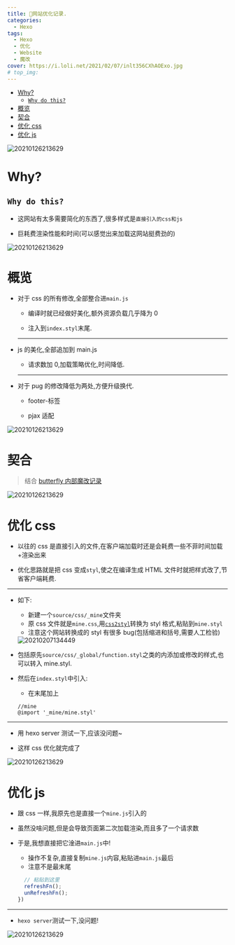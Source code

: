 ```yaml
---
title: 🚀网站优化记录.
categories:
  - Hexo
tags:
  - Hexo
  - 优化
  - Website
  - 魔改
cover: https://i.loli.net/2021/02/07/inlt356CXhAOExo.jpg
# top_img:
---
```


<!--
 * @?: *********************************************************************
 * @Author: Weidows
 * @Date: 2021-02-07 01:11:24
 * @LastEditors: Weidows
 * @LastEditTime: 2021-02-07 17:16:45
 * @FilePath: \Weidowsd:\Desktop\新建文件夹 (2)\Hexo\optimize.md
 * @Description:
 * @!: *********************************************************************
-->

- [Why?](#why)
  - [`Why do this?`](#why-do-this)
- [概览](#概览)
- [契合](#契合)
- [优化 css](#优化-css)
- [优化 js](#优化-js)

![20210126213629](https://i.loli.net/2021/01/26/pXvc51LrIgexKmk.png)

# Why?

## `Why do this?`

- 这网站有太多需要简化的东西了,很多样式是`直接引入的css和js`

- 巨耗费渲染性能和时间(可以感觉出来加载这网站挺费劲的)

![20210126213629](https://i.loli.net/2021/01/26/pXvc51LrIgexKmk.png)

# 概览

- 对于 css 的所有修改,全部整合进`main.js`

  - 编译时就已经做好美化,额外资源负载几乎降为 0

  - 注入到`index.styl`末尾.

  ***

- js 的美化,全部追加到 main.js

  - 请求数加 0,加载策略优化,时间降低.

  ***

- 对于 pug 的修改降低为两处,方便升级换代.

  - footer-标签

  - pjax 适配

![20210126213629](https://i.loli.net/2021/01/26/pXvc51LrIgexKmk.png)

# 契合

> 结合 [butterfly 内部魔改记录](./butterfly_modify)

![20210126213629](https://i.loli.net/2021/01/26/pXvc51LrIgexKmk.png)

# 优化 css

- 以往的 css 是直接引入的文件,在客户端加载时还是会耗费一些不菲时间加载+渲染出来

- 优化思路就是把 css 变成`styl`,使之在编译生成 HTML 文件时就把样式改了,节省客户端耗费.

---

- 如下:

  - 新建一个`source/css/_mine`文件夹
  - 原 css 文件就是`mine.css`,用[`css2styl`](https://html5beta.com/tools/css2stylus.html)转换为 styl 格式,粘贴到`mine.styl`
  - 注意这个网站转换成的 styl 有很多 bug(包括缩进和括号,需要人工检验)

  <img src="https://i.loli.net/2021/02/07/2C7cgeEIQNr3qLu.png" alt="20210207134449" />

- 包括原先`source/css/_global/function.styl`之类的内添加或修改的样式,也可以转入 mine.styl.

- 然后在`index.styl`中引入:

  - 在末尾加上

  ```styl
  //mine
  @import '_mine/mine.styl'
  ```

---

- 用 hexo server 测试一下,应该没问题~

- 这样 css 优化就完成了

![20210126213629](https://i.loli.net/2021/01/26/pXvc51LrIgexKmk.png)

# 优化 js

- 跟 css 一样,我原先也是直接一个`mine.js`引入的

- 虽然没啥问题,但是会导致页面第二次加载渲染,而且多了一个请求数

- 于是,我想直接把它淦进`main.js`中!

  - 操作不复杂,直接复制`mine.js`内容,粘贴进`main.js`最后
  - 注意不是最末尾

  ```js
    // 粘贴到这里
    refreshFn();
    unRefreshFn();
  })
  ```

---

- `hexo server`测试一下,没问题!

![20210126213629](https://i.loli.net/2021/01/26/pXvc51LrIgexKmk.png)
